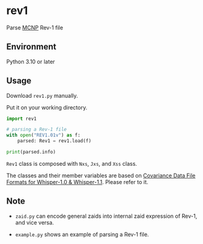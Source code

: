 # rev1

Parse [MCNP](https://mcnp.lanl.gov) Rev-1 file

## Environment

Python 3.10 or later

## Usage

Download `rev1.py` manually.

Put it on your working directory.

```python
import rev1

# parsing a Rev-1 file
with open("REV1.01v") as f:
    parsed: Rev1 = rev1.load(f)

print(parsed.info)
```

`Rev1` class is composed with `Nxs`, `Jxs`, and `Xss` class.

The classes and their member variables are based on [Covariance Data File Formats for Whisper-1.0 & Whisper-1.1](https://mcnp.lanl.gov/pdf_files/la-ur-17-20098.pdf). Please refer to it.

## Note

- `zaid.py` can encode general zaids into internal zaid expression of Rev-1, and vice versa.

- `example.py` shows an example of parsing a Rev-1 file.
